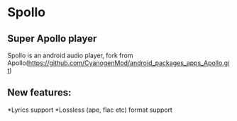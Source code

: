 # Spollo

## Super Apollo player

Spollo is an android audio player, fork from Apollo(https://github.com/CyanogenMod/android_packages_apps_Apollo.git)

## New features:
*Lyrics support
*Lossless (ape, flac etc) format support
